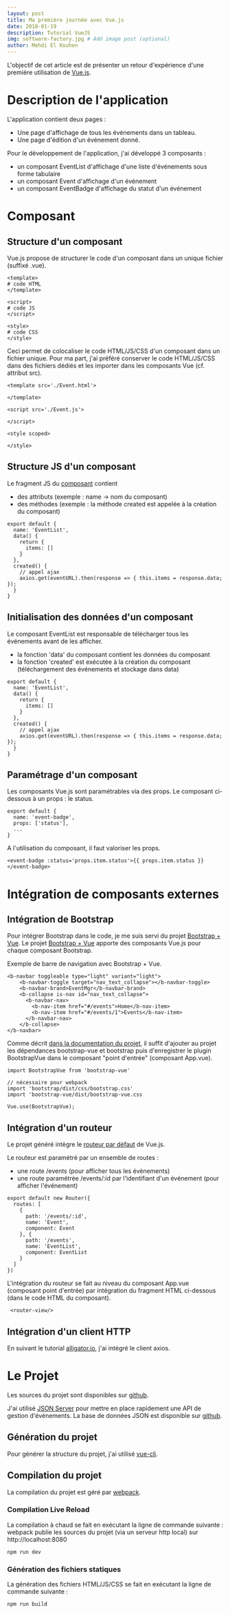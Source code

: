 ```yaml
---
layout: post
title: Ma première journée avec Vue.js
date: 2018-01-19
description: Tutorial VueJS
img: software-factory.jpg # Add image post (optional)
author: Mehdi El Kouhen
---
```


L'objectif de cet article est de présenter un retour d'expérience d'une première utilisation de [Vue.js](https://vuejs.org/).

# Description de l'application

L'application contient deux pages :

* Une page d'affichage de tous les événements dans un tableau.
* Une page d'édition d'un événement donné.

Pour le développement de l'application, j'ai développé 3 composants : 

* un composant EventList d'affichage d'une liste d'événements sous forme tabulaire
* un composant Event d'affichage d'un événement 
* un composant EventBadge d'affichage du statut d'un événement


# Composant

## Structure d'un composant

Vue.js propose de structurer le code d'un composant dans un unique fichier (suffixé .vue).

```
<template>
# code HTML
</template>

<script>
# code JS
</script>

<style>
# code CSS
</style>
```

Ceci permet de colocaliser le code HTML/JS/CSS d'un composant dans un fichier unique. Pour ma part, j'ai préféré conserver le code HTML/JS/CSS dans des fichiers dédiés et les importer dans les composants Vue (cf. attribut src).

```
<template src='./Event.html'>

</template>

<script src='./Event.js'>

</script>

<style scoped>

</style>
```

## Structure JS d'un composant

Le fragment JS du [composant](https://fr.vuejs.org/v2/guide/components.html) contient

* des attributs (exemple : name -> nom du composant)
* des méthodes (exemple : la méthode created est appelée à la création du composant)

```
export default {
  name: 'EventList',
  data() {
    return {
      items: []
    }
  },
  created() {
    // appel ajax
    axios.get(eventURL).then(response => { this.items = response.data; });
  }
}
```


## Initialisation des données d'un composant

Le composant EventList est responsable de télécharger tous les événements avant de les afficher.

* la fonction 'data' du composant contient les données du composant
* la fonction 'created' est exécutée à la création du composant (téléchargement des événements et stockage dans data)

```
export default {
  name: 'EventList',
  data() {
    return {
      items: []
    }
  },
  created() {
    // appel ajax
    axios.get(eventURL).then(response => { this.items = response.data; });
  }
}
```

## Paramétrage d'un composant

Les composants Vue.js sont paramétrables via des props. Le composant ci-dessous à un props : le status.

```
export default {
  name: 'event-badge',
  props: ['status'],
  ...
}
```

A l'utilisation du composant, il faut valoriser les props.

```
<event-badge :status='props.item.status'>{{ props.item.status }}</event-badge>
```

# Intégration de composants externes

## Intégration de Bootstrap

Pour intégrer Bootstrap dans le code, je me suis servi du projet [Bootstrap + Vue](https://bootstrap-vue.js.org/). Le projet [Bootstrap + Vue](https://bootstrap-vue.js.org/) apporte des composants Vue.js pour chaque composant Bootstrap.

Exemple de barre de navigation avec Bootstrap + Vue. 
```
<b-navbar toggleable type="light" variant="light">
    <b-navbar-toggle target="nav_text_collapse"></b-navbar-toggle>
    <b-navbar-brand>EventMgr</b-navbar-brand>
    <b-collapse is-nav id="nav_text_collapse">
      <b-navbar-nav>
        <b-nav-item href="#/events">Home</b-nav-item>
        <b-nav-item href="#/events/1">Events</b-nav-item>
      </b-navbar-nav>
    </b-collapse>
</b-navbar>
```

Comme décrit [dans la documentation du projet](https://bootstrap-vue.js.org/docs), il suffit d'ajouter au projet les dépendances bootstrap-vue et bootstrap puis d'enregistrer le plugin BootstrapVue dans le composant "point d'entrée" (composant App.vue).

```
import BootstrapVue from 'bootstrap-vue'

// nécessaire pour webpack
import 'bootstrap/dist/css/bootstrap.css'
import 'bootstrap-vue/dist/bootstrap-vue.css

Vue.use(BootstrapVue);
```

## Intégration d'un routeur

Le projet généré intègre le [routeur par défaut](https://github.com/vuejs/vue-router) de Vue.js.

Le routeur est paramétré par un ensemble de routes :

* une route /events (pour afficher tous les événements)
* une route paramétrée /events/:id par l'identifiant d'un événement (pour afficher l'événement)

```
export default new Router({
  routes: [
    {
      path: '/events/:id',
      name: 'Event',
      component: Event
    }, {
      path: '/events',
      name: 'EventList',
      component: EventList
    }
  ]
})
```

L'intégration du routeur se fait au niveau du composant App.vue (composant point d'entrée) par intégration du fragment HTML ci-dessous (dans le code HTML du composant).

```
 <router-view/>
```

## Intégration d'un client HTTP

En suivant le tutorial [alligator.io](https://alligator.io/vuejs/rest-api-axios/), j'ai intégré le client axios.

# Le Projet

Les sources du projet sont disponibles sur [github](https://github.com/SofteamOuest/event-gui).

J'ai utilisé [JSON Server](https://github.com/typicode/json-server) pour mettre en place rapidement une API de gestion d'événements. La base de données JSON est disponible sur [github](https://github.com/SofteamOuest/event-api-mock).

## Génération du projet

Pour générer la structure du projet, j'ai utilisé [vue-cli](https://github.com/vuejs/vue-cli).

## Compilation du projet 

La compilation du projet est géré par [webpack](https://webpack.js.org/).

### Compilation Live Reload

La compilation à chaud se fait en exécutant la ligne de commande suivante : webpack publie les sources du projet (via un serveur http local) sur http://localhost:8080

```
npm run dev
```

### Génération des fichiers statiques

La génération des fichiers HTML/JS/CSS se fait en exécutant la ligne de commande suivante :

```
npm run build
```

